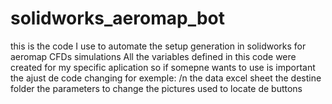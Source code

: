 # solidworks_aeromap_bot
this is the code I use to automate the setup generation in solidworks for aeromap CFDs simulations
All the variables defined in this code were created for my specific aplication so if somepne wants to use is important the ajust de code changing for exemple: /n
  the data excel sheet
  the destine folder
  the parameters to change 
  the pictures used to locate de buttons

